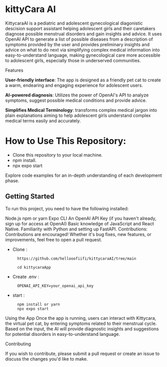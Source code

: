 # kittyCara AI
KittycaraAI is a pediatric and adolescent gynecological diagonistic descision support assistant helping adolescent girls and their caretakers diagnose possible menstrual disorders and gain insights and advice. 
It uses OpenAI API to generate a list of possible diseases from a description of symptoms provided by the user and provides preliminary insights and advice on what to do next via simplifying complex medical information into easy-to-understand language, making  gynecological care more accessible to adolescent girls, especially those in underserved communities.


Features

**User-friendly interface**: The app is designed as a friendly pet cat to create a warm, endearing and engaging experience for adolescent users.

**AI-powered diagnosis**: Utilizes the power of OpenAI's API to analyze symptoms, suggest possible medical conditions and provide advice.

**Simplifies Medical Terminology**: transforms complex medical jargon into plain explanations aiming to help adolescent girls understand complex medical terms easily and accurately.


# How to Use This Repository:

- Clone this repository to your local machine.
- npm install.
- npx expo start

Explore code examples for an in-depth understanding of each development phase.

## Getting Started

To run this project, you need to have the following installed:

Node.js
npm or yarn
Expo CLI
An OpenAI API Key (if you haven't already, sign up for access at OpenAI)
Basic knowledge of JavaScript and React Native.
Familiarity with Python and setting up FastAPI.
Contributions:
Contributions are encouraged! Whether it's bug fixes, new features, or improvements, feel free to open a pull request.

- Clone :

        https://github.com/hellooofiifi/kittycaraAI/tree/main
        
        cd kittycaraApp
- Create .env :

        OPENAI_API_KEY=your_openai_api_key


- start : 

        npm install or yarn
        npx expo start

Using the App
Once the app is running, users can interact with Kittycara, the virtual pet cat, by entering symptoms related to their menstrual cycle. Based on the input, the AI will provide diagnostic insights and suggestions for potential disorders in easy-to-understand language.

Contributing

If you wish to contribute, please submit a pull request or create an issue to discuss the changes you'd like to make.
